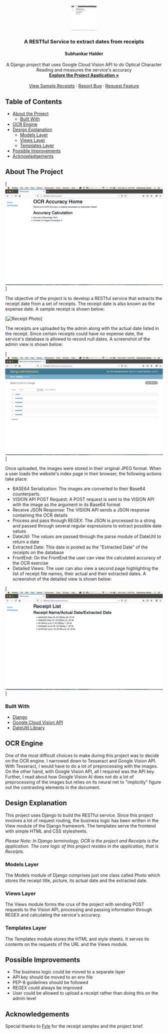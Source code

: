 <!-- PROJECT LOGO -->
<br />
<p align="center">
  <a href="https://github.com/SubhankarHalder/OCR">
    <img src="presentation/Pic3.png" alt="Logo" width="80" height="80">
  </a>

  <h3 align="center">A RESTful Service to extract dates from receipts</h3>
  <h4 align="center">Subhankar Halder</h4>
  <p align="center">
    A Django project that uses Google Cloud Vision API to do Optical Character Reading and measures the service's accuracy
    <br />
    <a href="https://github.com/SubhankarHalder/OCR/tree/master/receipts"><strong>Explore the Project Application  »</strong></a>
    <br />
    <br />
    <a href="https://github.com/SubhankarHalder/OCR/tree/master/receipts/media">View Sample Receipts</a>
    ·
    <a href="https://github.com/SubhankarHalder/OCR/issues">Report Bug</a>
    ·
    <a href="https://github.com/SubhankarHalder/OCR/issues">Request Feature</a>
  </p>
</p>

<!-- TABLE OF CONTENTS -->
## Table of Contents

* [About the Project](#about-the-project)
  * [Built With](#built-with)
* [OCR Engine](#OCR-engine)
* [Design Explanation](#design-explanation)
  * [Models Layer](#models-layer)
  * [Views Layer](#views-layer)
  * [Templates Layer](#templates-layer)
* [Possible Improvements](#possible-improvements)
* [Acknowledgements](#acknowledgements)



<!-- ABOUT THE PROJECT -->
## About The Project

[![Product Name Screen Shot][product-screenshot]]

The objective of the project is to develop a RESTful service that extracts the receipt date from a set of receipts. The receipt date is also known as the expense date. A sample receipt is shown below:

[![Receipt Photo][receipt-photo]]

The receipts are uploaded by the admin along with the actual date listed in the receipt. Since certain receipts could have no expense date, the service's database is allowed to record null dates. A screenshot of the admin view is shown below:

[![Admin View][admin-view]]

Once uploaded, the images were stored in their original JPEG format. When a user loads the website's index page in their browser, the following actions take place:

* BASE64 Serialization: The images are converted to their Base64 counterparts.
* VISION API POST Request: A POST request is sent to the VISION API with the image as the argument in its Base64 format
* Receive JSON Response: The VISION API sends a JSON response containing the OCR details
* Process and pass through REGEX: The JSON is processed to a string and passed through several regular expressions to extract possible date values
* DateUtil: The values are passed through the parse module of DateUtil to return a date
* Extracted Date: This date is posted as the "Extracted Date" of the receipts on the database
* FrontEnd: On the FrontEnd the user can view the calculated accuracy of the OCR exercise
* Detailed Views: The user can also view a second page highlighting the list of receipt file names, their actual and their extracted dates. A screenshot of the detailed view is shown below:

[![Detail View][detail-view]]

### Built With

* [Django](https://www.djangoproject.com/)
* [Google Cloud Vision API](https://cloud.google.com/vision/)
* [DateUtil Library](https://dateutil.readthedocs.io/en/stable/)



<!-- OCR Engine -->
## OCR Engine

One of the most difficult choices to make during this project was to decide on the OCR engine. I narrowed down to Tesseract and Google Vision API. With Tesseract, I would have to do a lot of preprocessing with the images. On the other hand, with Google Vision API, all I required was the API key. Further, I read about how Google Vision AI does not do a lot of preprocessing of the images but relies on its neural net to "implicitly" figure out the contrasting elements in the document. 


<!-- Design Explanation -->
##  Design Explanation

This project uses Django to build the RESTful service. Since this project involves a lot of request routing, the business logic has been written in the View module of the Django framework. The templates serve the frontend with simple HTML and CSS stylesheets. 

_Please Note: In Django terminology, OCR is the project and Receipts is the application. The core logic of this project resides in the application, that is Receipts._


### Models Layer

The Models module of Django comprises just one class called Photo which stores the receipt title, picture, its actual date and the extracted date. 

### Views Layer

The Views module forms the crux of the project with sending POST requests to the Vision API, processing and passing information through REGEX and calculating the service's accuracy.

### Templates Layer

The Templates module stores the HTML and style sheets. It serves its contents on the requests of the URL and the Views module. 

<!-- Possible Improvements -->
## Possible Improvements

* The business logic could be moved to a separate layer 
* API key should be moved to an env file
* PEP-8 guidelines should be followed
* REGEX could always be improved
* User could be allowed to upload a receipt rather than doing this on the admin level


<!-- ACKNOWLEDGEMENTS -->
## Acknowledgements

Special thanks to [Fyle](https://www.fylehq.com) for the receipt samples and the project brief.


<!-- MARKDOWN LINKS & IMAGES -->
<!-- https://www.markdownguide.org/basic-syntax/#reference-style-links -->
[product-screenshot]: presentation/Pic3.png
[receipt-photo]: media/0a0ebd53.jpeg
[admin-view]: presentation/Pic1.png
[detail-view]: presentation/Pic2.png
